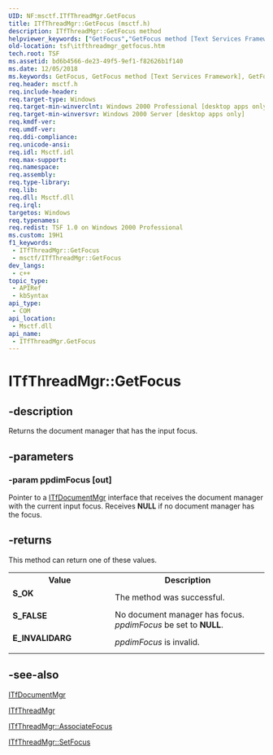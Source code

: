 ```yaml
---
UID: NF:msctf.ITfThreadMgr.GetFocus
title: ITfThreadMgr::GetFocus (msctf.h)
description: ITfThreadMgr::GetFocus method
helpviewer_keywords: ["GetFocus","GetFocus method [Text Services Framework]","GetFocus method [Text Services Framework]","ITfThreadMgr interface","ITfThreadMgr interface [Text Services Framework]","GetFocus method","ITfThreadMgr.GetFocus","ITfThreadMgr::GetFocus","_tsf_itfthreadmgr_getfocus_ref","msctf/ITfThreadMgr::GetFocus","tsf.itfthreadmgr_getfocus"]
old-location: tsf\itfthreadmgr_getfocus.htm
tech.root: TSF
ms.assetid: bd6b4566-de23-49f5-9ef1-f82626b1f140
ms.date: 12/05/2018
ms.keywords: GetFocus, GetFocus method [Text Services Framework], GetFocus method [Text Services Framework],ITfThreadMgr interface, ITfThreadMgr interface [Text Services Framework],GetFocus method, ITfThreadMgr.GetFocus, ITfThreadMgr::GetFocus, _tsf_itfthreadmgr_getfocus_ref, msctf/ITfThreadMgr::GetFocus, tsf.itfthreadmgr_getfocus
req.header: msctf.h
req.include-header: 
req.target-type: Windows
req.target-min-winverclnt: Windows 2000 Professional [desktop apps only]
req.target-min-winversvr: Windows 2000 Server [desktop apps only]
req.kmdf-ver: 
req.umdf-ver: 
req.ddi-compliance: 
req.unicode-ansi: 
req.idl: Msctf.idl
req.max-support: 
req.namespace: 
req.assembly: 
req.type-library: 
req.lib: 
req.dll: Msctf.dll
req.irql: 
targetos: Windows
req.typenames: 
req.redist: TSF 1.0 on Windows 2000 Professional
ms.custom: 19H1
f1_keywords:
 - ITfThreadMgr::GetFocus
 - msctf/ITfThreadMgr::GetFocus
dev_langs:
 - c++
topic_type:
 - APIRef
 - kbSyntax
api_type:
 - COM
api_location:
 - Msctf.dll
api_name:
 - ITfThreadMgr.GetFocus
---
```


# ITfThreadMgr::GetFocus


## -description

Returns the document manager that has the input focus.

## -parameters

### -param ppdimFocus [out]

Pointer to a <a href="https://docs.microsoft.com/windows/desktop/api/msctf/nn-msctf-itfdocumentmgr">ITfDocumentMgr</a> interface that receives the document manager with the current input focus. Receives <b>NULL</b> if no document manager has the focus.

## -returns

This method can return one of these values.

<table>
<tr>
<th>Value</th>
<th>Description</th>
</tr>
<tr>
<td width="40%">
<dl>
<dt><b>S_OK</b></dt>
</dl>
</td>
<td width="60%">
The method was successful.

</td>
</tr>
<tr>
<td width="40%">
<dl>
<dt><b>S_FALSE</b></dt>
</dl>
</td>
<td width="60%">
No document manager has focus. <i>ppdimFocus</i> be set to <b>NULL</b>.

</td>
</tr>
<tr>
<td width="40%">
<dl>
<dt><b>E_INVALIDARG</b></dt>
</dl>
</td>
<td width="60%">
<i>ppdimFocus</i> is invalid.

</td>
</tr>
</table>

## -see-also

<a href="https://docs.microsoft.com/windows/desktop/api/msctf/nn-msctf-itfdocumentmgr">ITfDocumentMgr
      </a>



<a href="https://docs.microsoft.com/windows/desktop/api/msctf/nn-msctf-itfthreadmgr">ITfThreadMgr</a>



<a href="https://docs.microsoft.com/windows/desktop/api/msctf/nf-msctf-itfthreadmgr-associatefocus">ITfThreadMgr::AssociateFocus
      </a>



<a href="https://docs.microsoft.com/windows/desktop/api/msctf/nf-msctf-itfthreadmgr-setfocus">ITfThreadMgr::SetFocus
      </a>

